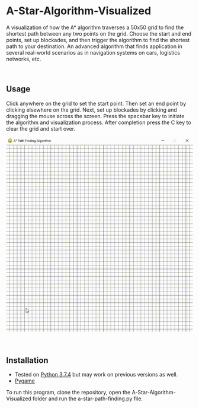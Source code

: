 # A-Star-Algorithm-Visualized
A visualization of how the A* algorithm traverses a 50x50 grid to find the shortest path between any two points on the grid. Choose the start and end points, set up blockades, and then trigger the algorithm to find the shortest path to your destination. An advanced algorithm that finds application in several real-world scenarios as in navigation systems on cars, logistics networks, etc.

<br>

## Usage
Click anywhere on the grid to set the start point. Then set an end point by clicking elsewhere on the grid. Next, set up blockades by clicking and dragging the mouse across the screen. Press the spacebar key to initiate the algorithm and visualization process. After completion press the C key to clear the grid and start over.

![A* Path Finding Algorithm Example](https://github.com/SuhaybDev/A-Star-Algorithm-Visualized/blob/master/preview_video.gif "A* Path Finding Algorithm Example")

<br>

## Installation

- Tested on [Python 3.7.4](https://www.python.org/downloads/release/python-374/) but may work on previous versions as well.
- [Pygame](https://www.pygame.org/download.shtml) 

To run this program, clone the repository, open the A-Star-Algorithm-Visualized folder and run the a-star-path-finding.py file.
